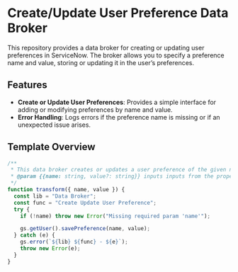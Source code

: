 # Create/Update User Preference Data Broker

This repository provides a data broker for creating or updating user preferences in ServiceNow. The broker allows you to specify a preference name and value, storing or updating it in the user’s preferences.

## Features

- **Create or Update User Preferences**: Provides a simple interface for adding or modifying preferences by name and value.
- **Error Handling**: Logs errors if the preference name is missing or if an unexpected issue arises.

## Template Overview

```javascript
/**
 * This data broker creates or updates a user preference of the given name with the given value
 * @param {{name: string, value?: string}} inputs inputs from the properties field above
 */
function transform({ name, value }) {
  const lib = "Data Broker";
  const func = "Create Update User Preference";
  try {
    if (!name) throw new Error("Missing required param 'name'");

    gs.getUser().savePreference(name, value);
  } catch (e) {
    gs.error(`${lib} ${func} - ${e}`);
    throw new Error(e);
  }
}
```
